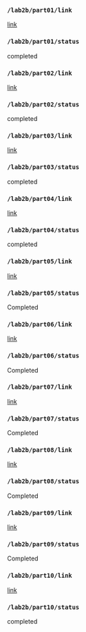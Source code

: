 ### `/lab2b/part01/link`
[link](https://github.com/xcyxcyxcyxcy/lab2B-part-1)
### `/lab2b/part01/status`
completed
### `/lab2b/part02/link`
[link](https://github.com/xcyxcyxcyxcy/lab2B-part02)
### `/lab2b/part02/status`
completed
### `/lab2b/part03/link`
[link](https://github.com/xcyxcyxcyxcy/lab2b-part03)
### `/lab2b/part03/status`
completed
### `/lab2b/part04/link`
[link](https://github.com/xcyxcyxcyxcy/lab2B-part04)
### `/lab2b/part04/status`
completed
### `/lab2b/part05/link`
[link](https://github.com/xcyxcyxcyxcy/lab2b-part-5)
### `/lab2b/part05/status`
Completed
### `/lab2b/part06/link`
[link](https://github.com/xcyxcyxcyxcy/lab2B-part06)
### `/lab2b/part06/status`
Completed
### `/lab2b/part07/link`
[link](https://github.com/xcyxcyxcyxcy/lab2B-part07)
### `/lab2b/part07/status`
Completed
### `/lab2b/part08/link`
[link](https://github.com/xcyxcyxcyxcy/lab2B-part08)
### `/lab2b/part08/status`
Completed
### `/lab2b/part09/link`
[link](https://github.com/xcyxcyxcyxcy/lab2B-part09)
### `/lab2b/part09/status`
Completed
### `/lab2b/part10/link`
[link](https://github.com/Sharonun/LAB2B)
### `/lab2b/part10/status`
completed
